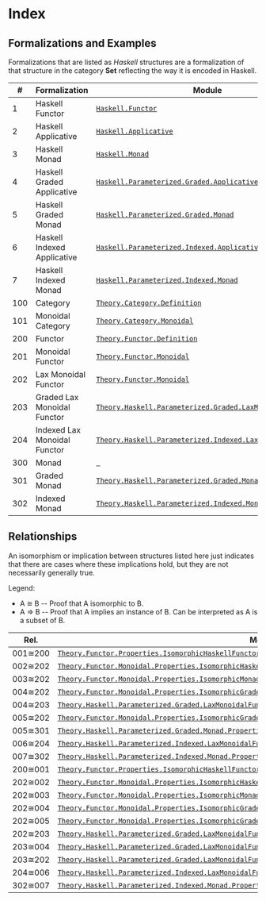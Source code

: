 
# Index

## Formalizations and Examples

Formalizations that are listed as _Haskell_ structures are a formalization of that 
structure in the category **Set** reflecting the way it is encoded in Haskell.

| # | Formalization | Module |
|---|---------------|--------|
| 1 | Haskell Functor | [`Haskell.Functor`](src/Haskell/Functor.agda) |
| 2 | Haskell Applicative | [`Haskell.Applicative`](src/Haskell/Applicative.agda) |
| 3 | Haskell Monad | [`Haskell.Monad`](src/Haskell/Monad.agda) |
| 4 | Haskell Graded Applicative | [`Haskell.Parameterized.Graded.Applicative`](src/Haskell/Parameterized/Graded/Applicative.agda) |
| 5 | Haskell Graded Monad | [`Haskell.Parameterized.Graded.Monad`](src/Haskell/Parameterized/Graded/Monad.agda) |
| 6 | Haskell Indexed Applicative | [`Haskell.Parameterized.Indexed.Applicative`](src/Haskell/Parameterized/Indexed/Applicative.agda) |
| 7 | Haskell Indexed Monad | [`Haskell.Parameterized.Indexed.Monad`](src/Haskell/Parameterized/Indexed/Monad.agda) |
| 100 | Category | [`Theory.Category.Definition`](src/Theory/Category/Definition.agda) |
| 101 | Monoidal Category | [`Theory.Category.Monoidal`](src/Theory/Category/Monoidal.agda) |
| 200 | Functor | [`Theory.Functor.Definition`](src/Theory/Functor/Definition.agda) |
| 201 | Monoidal Functor | [`Theory.Functor.Monoidal`](src/Theory/Functor/Monoidal.agda) |
| 202 | Lax Monoidal Functor | [`Theory.Functor.Monoidal`](src/Theory/Functor/Monoidal.agda) |
| 203 | Graded Lax Monoidal Functor | [`Theory.Haskell.Parameterized.Graded.LaxMonoidalFunctor`](src/Theory/Haskell/Parameterized/Graded/LaxMonoidalFunctor.agda) |
| 204 | Indexed Lax Monoidal Functor | [`Theory.Haskell.Parameterized.Indexed.LaxMonoidalFunctor`](src/Theory/Haskell/Parameterized/Indexed/LaxMonoidalFunctor.agda) |
| 300 | Monad | [` `](http://localhost) |
| 301 | Graded Monad | [`Theory.Haskell.Parameterized.Graded.Monad`](src/Theory/Haskell/Parameterized/Graded/Monad.agda) |
| 302 | Indexed Monad | [`Theory.Haskell.Parameterized.Indexed.Monad`](src/Theory/Haskell/Parameterized/Indexed/Monad.agda) |

## Relationships

An isomorphism or implication between structures listed here just indicates that there are cases where these implications 
hold, but they are not necessarily generally true.

Legend:
* A &cong; B -- Proof that A isomorphic to B.
* A &rArr; B -- Proof that A implies an instance of B. Can be interpreted as A is a subset of B.

| Rel. | Module |
|------|--------|
| 001&cong;200 | [`Theory.Functor.Properties.IsomorphicHaskellFunctor`](src/Theory/Functor/Properties/IsomorphicHaskellFunctor.agda) |
| 002&cong;202 | [`Theory.Functor.Monoidal.Properties.IsomorphicHaskellApplicative`](src/Theory/Functor/Monoidal/Properties/IsomorphicHaskellApplicative.agda) |
| 003&cong;202 | [`Theory.Functor.Monoidal.Properties.IsomorphicMonad`](src/Theory/Functor/Monoidal/Properties/IsomorphicMonad.agda) |
| 004&cong;202 | [`Theory.Functor.Monoidal.Properties.IsomorphicGradedApplicative`](src/Theory/Functor/Monoidal/Properties/IsomorphicGradedApplicative.agda) |
| 004&cong;203 | [`Theory.Haskell.Parameterized.Graded.LaxMonoidalFunctor.Properties.IsomorphicHaskellGradedApplicative`](src/Theory/Haskell/Parameterized/Graded/LaxMonoidalFunctor/Properties/IsomorphicHaskellGradedApplicative.agda) |
| 005&cong;202 | [`Theory.Functor.Monoidal.Properties.IsomorphicGradedMonad`](src/Theory/Functor/Monoidal/Properties/IsomorphicGradedMonad.agda) |
| 005&cong;301 | [`Theory.Haskell.Parameterized.Graded.Monad.Properties.IsomorphicHaskellGradedMonad`](src/Theory/Haskell/Parameterized/Graded/Monad/Properties/IsomorphicHaskellGradedMonad.agda) |
| 006&cong;204 | [`Theory.Haskell.Parameterized.Indexed.LaxMonoidalFunctor.Properties.IsomorphicHaskellIndexedApplicative`](src/Theory/Haskell/Parameterized/Indexed/LaxMonoidalFunctor/Properties/IsomorphicHaskellIndexedApplicative.agda) |
| 007&cong;302 | [`Theory.Haskell.Parameterized.Indexed.Monad.Properties.IsomorphicHaskellIndexedMonad`](src/Theory/Haskell/Parameterized/Indexed/Monad/Properties/IsomorphicHaskellIndexedMonad.agda) |
| 200&cong;001 | [`Theory.Functor.Properties.IsomorphicHaskellFunctor`](src/Theory/Functor/Properties/IsomorphicHaskellFunctor.agda) |
| 202&cong;002 | [`Theory.Functor.Monoidal.Properties.IsomorphicHaskellApplicative`](src/Theory/Functor/Monoidal/Properties/IsomorphicHaskellApplicative.agda) |
| 202&cong;003 | [`Theory.Functor.Monoidal.Properties.IsomorphicMonad`](src/Theory/Functor/Monoidal/Properties/IsomorphicMonad.agda) |
| 202&cong;004 | [`Theory.Functor.Monoidal.Properties.IsomorphicGradedApplicative`](src/Theory/Functor/Monoidal/Properties/IsomorphicGradedApplicative.agda) |
| 202&cong;005 | [`Theory.Functor.Monoidal.Properties.IsomorphicGradedMonad`](src/Theory/Functor/Monoidal/Properties/IsomorphicGradedMonad.agda) |
| 202&cong;203 | [`Theory.Haskell.Parameterized.Graded.LaxMonoidalFunctor.Properties.IsomorphicLaxMonoida`](src/Theory/Haskell/Parameterized/Graded/LaxMonoidalFunctor/Properties/IsomorphicLaxMonoidalFunctor.agda) |
| 203&cong;004 | [`Theory.Haskell.Parameterized.Graded.LaxMonoidalFunctor.Properties.IsomorphicHaskellGradedApplicative`](src/Theory/Haskell/Parameterized/Graded/LaxMonoidalFunctor/Properties/IsomorphicHaskellGradedApplicative.agda) |
| 203&cong;202 | [`Theory.Haskell.Parameterized.Graded.LaxMonoidalFunctor.Properties.IsomorphicLaxMonoida`](src/Theory/Haskell/Parameterized/Graded/LaxMonoidalFunctor/Properties/IsomorphicLaxMonoidalFunctor.agda) |
| 204&cong;006 | [`Theory.Haskell.Parameterized.Indexed.LaxMonoidalFunctor.Properties.IsomorphicHaskellIndexedApplicative`](src/Theory/Haskell/Parameterized/Indexed/LaxMonoidalFunctor/Properties/IsomorphicHaskellIndexedApplicative.agda) |
| 302&cong;007 | [`Theory.Haskell.Parameterized.Indexed.Monad.Properties.IsomorphicHaskellIndexedMonad`](src/Theory/Haskell/Parameterized/Indexed/Monad/Properties/IsomorphicHaskellIndexedMonad.agda) |



